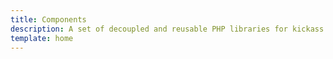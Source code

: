 ```yaml
---
title: Components  
description: A set of decoupled and reusable PHP libraries for kickass Web Applications.
template: home  
---
```

